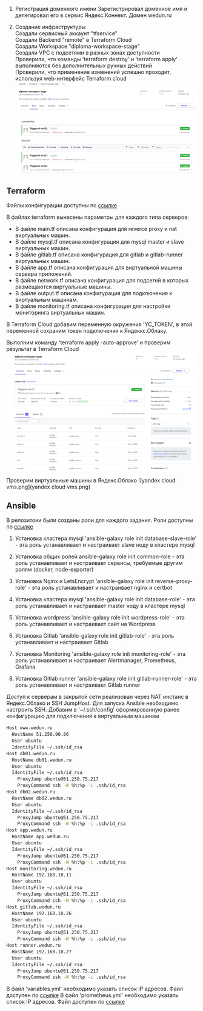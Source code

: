 1.  Регистрация доменного имени
Зарегистрировал доменное имя и делегировал его в сервис Яндекс.Коннект.
Домен wedun.ru

2. Создание инфраструктуры  
Создали сервисный аккаунт "tfservice"  
Создали Backend "remote" в Terraform Cloud  
Создали Workspace "diploma-workspace-stage"  
Создали VPC с подсетями в разных зонах доступности  
Проверили, что команды 'terraform destroy' и 'terraform apply' выполняются без дополнительных ручных действий  
Проверили, что применение изменений успешно проходит, используя web-интерфейс Terraform cloud  
![diploma-workspace-stage.png](diploma-workspace-stage.png)

## Terraform
Файлы конфигурации доступны по [ссылке](https://github.com/wedun/netology-diploma/tree/master/infra)

В файлах terraform вынесены параметры для каждого типа серверов:

- В файле main.tf описана конфигурация для reverce proxy и nat виртуальных машин.
- В файле mysql.tf описана конфигурация для mysql master и slave виртуальных машин.
- В файле gitlab.tf описана конфигурация для gitlab и gitlab-runner виртуальных машин.
- В файле app.tf описана конфигурация для виртуальной машины сервера приложений.
- В файле network.tf описана конфигурация для подсетей в которых размещаются виртуальные машины.
- В файле output.tf описана конфигурация для подключения к виртуальным машинам.
- В файле monitoring.tf описана конфигурация для настройки мониторинга виртуальных машин.

В Terraform Cloud добавим переменную окружения 'YC_TOKEN', в этой переменной сохраним токен подключения к Яндеккс.Облаку.

Выполним команду 'terraform apply -auto-approve' и проверим результат в Terraform Cloud
![diploma-workspace-stage-2.png](diploma-workspace-stage-2.png)

Проверим виртуальные машины в Яндекс.Облако
![yandex cloud vms.png](yandex cloud vms.png)

## Ansible

В репозитоии были созданы роли для каждого задания. Роли доступны по [ссылке](https://github.com/wedun/netology-diploma/tree/master/ansible/roles)

1. Установка кластера mysql
'ansible-galaxy role init database-slave-role' - эта роль устанавливает и настраивает slave ноду в кластере mysql

2. Установка общих ролей
ansible-galaxy role init common-role - эта роль устанавливает и настраивает сервисы, требуемые другим ролям (docker, node-exporter)

3. Установка Nginx и LetsEncrypt
'ansible-galaxy role init reverse-proxy-role' - эта роль устанавливает и настраивает nginx и certbot

4. Установка кластера mysql
'ansible-galaxy role init database-role' - эта роль устанавливает и настраивает master ноду в кластере mysql

5. Установка wordpress
'ansible-galaxy role init wordpress-role' - эта роль устанавливает и настраивает сайт на Wordpress

6. Установка Gitlab
'ansible-galaxy role init gitlab-role' - эта роль устанавливает и настраивает Gitlab

7. Установка Monitoring
'ansible-galaxy role init monitoring-role' - эта роль устанавливает и настраивает Alertmanager, Prometheus, Grafana

8. Установка Gitlab runner
'ansible-galaxy role init gitlab-runner-role' - эта роль устанавливает и настраивает Gitlab runner

Доступ к серверам в закрытой сети реализован через NAT инстанс в Яндекс.Облако и SSH JumpHost. Для запуска Ansible необходимо настроить SSH.
Добавим в '~/.ssh/config' сформированную ранее конфигурацию для подключения к виртуальным машинам
```bash
Host www.wedun.ru
  HostName 51.250.90.86
  User ubuntu
  IdentityFile ~/.ssh/id_rsa
Host db01.wedun.ru
  HostName db01.wedun.ru
  User ubuntu
  IdentityFile ~/.ssh/id_rsa
    ProxyJump ubuntu@51.250.75.217
    ProxyCommand ssh -W %h:%p -i .ssh/id_rsa
Host db02.wedun.ru
  HostName db02.wedun.ru
  User ubuntu
  IdentityFile ~/.ssh/id_rsa
    ProxyJump ubuntu@51.250.75.217
    ProxyCommand ssh -W %h:%p -i .ssh/id_rsa
Host app.wedun.ru
  HostName app.wedun.ru
  User ubuntu
  IdentityFile ~/.ssh/id_rsa
    ProxyJump ubuntu@51.250.75.217
    ProxyCommand ssh -W %h:%p -i .ssh/id_rsa
Host monitoring.wedun.ru
  HostName 192.168.10.11
  User ubuntu
  IdentityFile ~/.ssh/id_rsa
    ProxyJump ubuntu@51.250.75.217
    ProxyCommand ssh -W %h:%p -i .ssh/id_rsa
Host gitlab.wedun.ru
  HostName 192.168.10.26
  User ubuntu
  IdentityFile ~/.ssh/id_rsa
    ProxyJump ubuntu@51.250.75.217
    ProxyCommand ssh -W %h:%p -i .ssh/id_rsa
Host runner.wedun.ru
  HostName 192.168.10.27
  User ubuntu
  IdentityFile ~/.ssh/id_rsa
    ProxyJump ubuntu@51.250.75.217
    ProxyCommand ssh -W %h:%p -i .ssh/id_rsa
```

В файл 'variables.yml' необходимо указать список IP адресов. Файл доступен по [ссылке](https://github.com/wedun/netology-diploma/blob/master/ansible/roles/variables.yml)
В файл 'prometheus.yml' необходимо указать список IP адресов. Файл доступен по [ссылке](https://github.com/wedun/netology-diploma/blob/master/ansible/roles/monitoring-role/files/prometheus/prometheus.yml)

